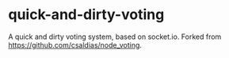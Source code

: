 # quick-and-dirty-voting
A quick and dirty voting system, based on socket.io. Forked from https://github.com/csaldias/node_voting.

